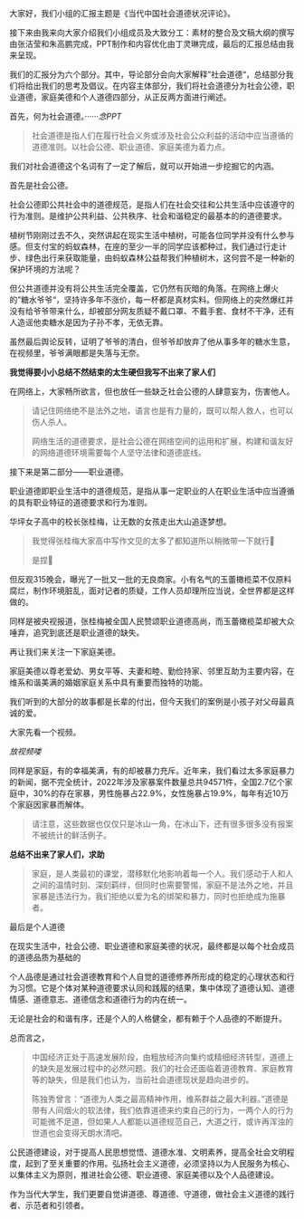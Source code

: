 大家好，我们小组的汇报主题是《当代中国社会道德状况评论》。

接下来由我来向大家介绍我们小组成员及大致分工：素材的整合及文稿大纲的撰写由张洁莹和朱高鹏完成，PPT制作和内容优化由丁灵琳完成，最后的汇报总结由我来呈现。

我们的汇报分为六个部分。其中，导论部分会向大家解释”社会道德“，总结部分我们将给出我们的思考及倡议。在内容主体部分，我们将社会道德分为社会公德，职业道德，家庭美德和个人道德四部分，从正反两方面进行阐述。

<!--绪论-->

首先，何为社会道德。······*念PPT*

> 社会道德是指人们在履行社会义务或涉及社会公众利益的活动中应当遵循的道德准则。以社会公德、职业道德、家庭美德为着力点。

<!--正文-->

我们对社会道德这个名词有了一定了解后，就可以开始进一步挖掘它的内涵。

首先是社会公德。

社会公德即公共社会中的道德规范，是指人们在社会交往和公共生活中应该遵守的行为准则。是维护公共利益、公共秩序、社会和谐稳定的最基本的的道德要求。

植树节刚刚过去不久，突然讲起在现实生活中植树，可能各位同学并没有什么参与感。但支付宝的蚂蚁森林，在座的至少一半的同学应该都种过，我们通过行走计步、绿色出行来获取能量，由蚂蚁森林公益帮我们种植树木，这何尝不是一种新的保护环境的方法呢？

但公共道德并没有将公共生活完全覆盖，它仍然有灰暗的角落。在网络上爆火的”糖水爷爷“，坚持许多年不涨价，每一杯都是真材实料。但网络上的突然爆红并没有给爷爷带来什么，却被部分网友质疑不戴口罩、不戴手套、食材不干净，还有人造谣他卖糖水是因为子孙不孝，无依无靠。

虽然最后舆论反转，证明了爷爷的清白，但爷爷却放弃了他从事多年的糖水生意，在视频里，爷爷满眼都是失落与无奈。

**我觉得要小小总结不然结束的太生硬但我写不出来了家人们**

在网络上，大家畅所欲言，但也放任一些缺乏社会公德的人肆意妄为，伤害他人。

> 请记住网络绝不是法外之地，语言也是有力量的，既可以帮人救人，也可以伤人杀人。
>
> 网络生活的道德要求，是社会公德在网络空间的运用和扩展，构建和谐友好的网络道德环境需要每个人坚守法律和道德底线。

接下来是第二部分——职业道德。

职业道德即职业生活中的道德规范，是指从事一定职业的人在职业生活中应当遵循的具有职业特征的道德要求和行为准则。

 华坪女子高中的校长张桂梅，让无数的女孩走出大山追逐梦想。

> 我觉得张桂梅大家高中写作文见的太多了都知道所以稍微带一下就行🧐
>
> 是捏🧐

但反观315晚会，曝光了一批又一批的无良商家。小有名气的玉蕾橄榄菜不仅原料腐烂，制作环境脏乱，面对记者的质疑，工作人员却理所应当说，全世界都是这样做的。

同样是被央视报道，张桂梅被全国人民赞颂职业道德高尚，而玉蕾橄榄菜却被大众唾弃，追究到底还是职业道德的缺失。

再让我们来关注一下家庭美德。

家庭美德以尊老爱幼、男女平等、夫妻和睦、勤俭持家、邻里互助为主要内容，在维系和谐美满的婚姻家庭关系中具有重要而独特的功能。

我们听到的大部分的故事都是长辈的付出，但今天我们的案例是小孩子对父母最真诚的爱。

大家先看一个视频。

*放视频喽*

同样是家庭，有的幸福美满，有的却被暴力充斥。近年来，我们看过太多家庭暴力的新闻，据不完全统计，2022年涉及家暴案件数量总共94571件，全国2.7亿个家庭中，30%的存在家暴，男性施暴占22.9%，女性施暴占19.9%，每年有近10万个家庭因家暴而解体。

> 请注意，这些数据也仅仅只是冰山一角，在冰山下，还有很多很多没有报案不被统计的鲜活例子。

**总结不出来了家人们，求助**

> 家庭，是人类最初的课堂，潜移默化地影响着每一个人。我们感动于人和人之间的温情时刻、深刻羁绊，但同时也需要警惕，家庭不是法外之地，并且家暴是违法行为，我们拒绝以爱为名的绑架和暴力，同时也拒绝成为施暴者。

最后是个人道德

在现实生活中，社会公德、职业道德和家庭美德的状况，最终都是以每个社会成员的道德品质为基础的

 个人品德是通过社会道德教育和个人自觉的道德修养所形成的稳定的心理状态和行为习惯。它是个体对某种道德要求认同和践履的结果，集中体现了道德认知、道德情感、道德意志、道德信念和道德行为的内在统一。

无论是社会的和谐有序，还是个人的人格健全，都有赖于个人品德的不断提升。

<!--总结部分-->

总而言之，

> 中国经济正处于高速发展阶段，由粗放经济向集约或精细经济转型，道德上的缺失是发展过程中的必然问题。我们的社会还面临着道德教育、家庭教育等的缺失，但是我们也认为，当前社会道德现状是趋向进步的。
>
> 陈独秀曾言：“道德为人类之最高精神作用，维系群益之最大利器。”道德是带有人间烟火的软法律，我们依靠道德来约束自己的行为，一两个人的行为可能微不足道，但如果人人都能以道德规范自己，大道之行，或许再浑浊的世道也会变得天朗水清吧。

公民道德建设，对于提高人民思想觉悟、道德水准、文明素养，提高全社会文明程度，起到了至关重要的作用。弘扬社会主义道德，必须坚持以为人民服务为核心、以集体主义为原则，推进社会公德、职业道德、家庭美德以及个人品德建设。

作为当代大学生，我们更要自觉讲道德、尊道德、守道德，做社会主义道德的践行者、示范者和引领者。

